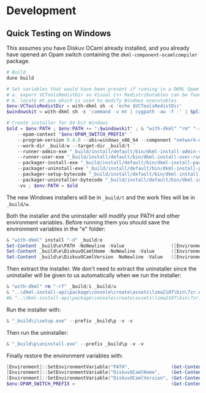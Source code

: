 # Development

## Quick Testing on Windows

This assumes you have Diskuv OCaml already installed, and you already have
opened an Opam switch containing the `dkml-component-ocamlcompiler`
package.

```powershell
# Build
dune build

# Set variables that would have been present if running in a DKML Opam switch
# a. export VCToolsRedistDir so Visual C++ Redistributables can be found
# b. locate mt.exe which is used to modify Windows executables
$env:VCToolsRedistDir = with-dkml sh -c 'echo $VCToolsRedistDir'
$windowskit = with-dkml sh -c 'command -v mt | cygpath -aw -f -' | Split-Path

# Create installer for 64-bit Windows
$old = $env:PATH ; $env:PATH += ";$windowskit" ; & "with-dkml" "rm" "-rf" _build/t _build/w ; & "with-dkml" install "-d" _build/t _build/w ; & "_build/install/default/bin/dkml-install-create-installers.exe" `
    --opam-context "$env:OPAM_SWITCH_PREFIX" `
    --program-version 0.4.0 --abi=windows_x86_64 --component "network-ocamlcompiler" `
    --work-dir _build/w --target-dir _build/t `
    --runner-admin-exe "_build/install/default/bin/dkml-install-admin-runner.exe" `
    --runner-user-exe "_build/install/default/bin/dkml-install-user-runner.exe" `
    --packager-install-exe "_build/install/default/bin/dkml-install-package-install.exe" `
    --packager-uninstall-exe "_build/install/default/bin/dkml-install-package-uninstall.exe" `
    --packager-setup-bytecode "_build/install/default/bin/dkml-install-package-setup.bc.exe" `
    --packager-uninstaller-bytecode "_build/install/default/bin/dkml-install-package-uninstaller.bc.exe" `
    -vv ; $env:PATH = $old
```

The new Windows installers will be in `_build/t` and the work files will be in `_build/w`.

Both the installer and the uninstaller will modify your PATH and other environment variables.
Before running them you should save the environment variables in the "e" folder:

```powershell
& "with-dkml" install "-d" _build/e
Set-Content _build\e\PATH -NoNewline -Value                 ([Environment]::GetEnvironmentVariable("PATH", "User"))
Set-Content _build\e\DiskuvOCamlHome -NoNewline -Value      ([Environment]::GetEnvironmentVariable("DiskuvOCamlHome", "User"))
Set-Content _build\e\DiskuvOCamlVersion -NoNewline -Value   ([Environment]::GetEnvironmentVariable("DiskuvOCamlVersion", "User"))
```

Then extract the installer. We don't need to extract the uninstaller since
the uninstaller will be given to us automatically when we run the installer:

```powershell
& "with-dkml" rm "-rf" _build/i _build/u
& "..\dkml-install-api\package\console\create\assets\lzma2107\bin\7zr.exe" -o_build\i x "_build\t\i-unsigned-diskuv-ocaml-windows_x86_64-0.4.0.exe"
#& "..\dkml-install-api\package\console\create\assets\lzma2107\bin\7zr.exe" -o_build\u x "_build\t\u-unsigned-diskuv-ocaml-windows_x86_64-0.4.0.exe"
```

Run the installer with:

```powershell
& "_build\i\setup.exe" --prefix _build\p -v -v
```

Then run the uninstaller:

```powershell
& "_build\p\uninstall.exe" --prefix _build\p -v -v
```

Finally restore the environment variables with:

```powershell
[Environment]::SetEnvironmentVariable("PATH",               (Get-Content _build\e\PATH), "User")
[Environment]::SetEnvironmentVariable("DiskuvOCamlHome",    (Get-Content _build\e\DiskuvOCamlHome), "User")
[Environment]::SetEnvironmentVariable("DiskuvOCamlVersion", (Get-Content _build\e\DiskuvOCamlVersion), "User")
$env:OPAM_SWITCH_PREFIX =                                   (Get-Content _build\e\OPAM_SWITCH_PREFIX)
```
